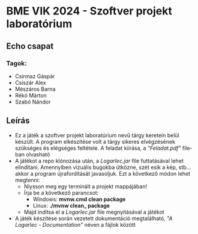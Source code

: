 # BME VIK 2024 - Szoftver projekt laboratórium

## Echo csapat

### Tagok:
 - Csirmaz Gáspár
 - Csiszár Alex
 - Mészáros Barna
 - Rékó Márton
 - Szabó Nándor

## Leírás

 - Ez a játék a szoftver projekt laboratúrium nevű tárgy keretein belül készült. A program elkészítése volt a tárgy sikeres elvégzésének szükséges és elégséges feltétele. A feladat kiírása, a *"Feladat.pdf"* file-ban olvasható
 - A játékot a repo klónozása után, a *Logarlec.jar* file futtatásával lehet elindítani. Amennyiben vizuális bugokba ütközne, szét esik a kép, stb... akkor a program újrafordítását javasoljuk. Ezt a következő módon lehet megtenni:
    - Niysson meg egy terminált a projekt mappájában!
    - Írja be a következő parancsot:
      - Windows: **mvnw.cmd clean package**
      - Linux: **./mvnw clean_ package**
    - Majd indítsa el a *Logarlec.jar* file megnyitásával a játékot
 - A játék készítése során vezetett dokumentáció megtalálható, *"A Logarlec - Documentation"* néven a fájlok között
